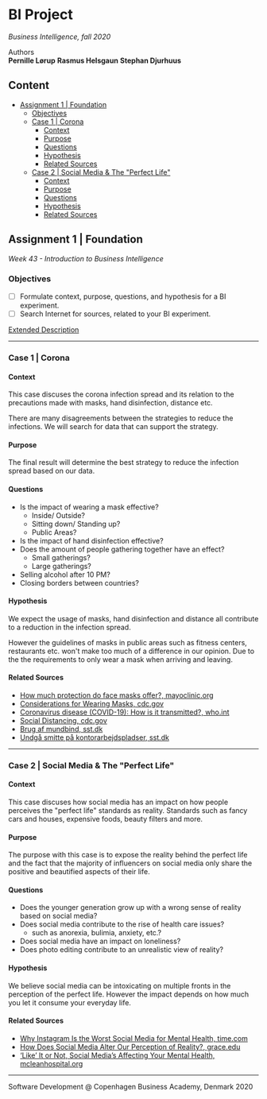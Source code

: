   
  
  
  
  
#  BI Project
  
  
_Business Intelligence, fall 2020_
  
Authors  
**Pernille Lørup**
**Rasmus Helsgaun**
**Stephan Djurhuus**
  
##  Content
  
  
- [Assignment 1 | Foundation](/#assignment-1-foundation )
  - [Objectives](/#objectives )
  - [Case 1 | Corona](/#case-1-corona )
    - [Context](/#context )
    - [Purpose](/#purpose )
    - [Questions](/#questions )
    - [Hypothesis](/#hypothesis )
    - [Related Sources](/#related-sources )
  - [Case 2 | Social Media & The "Perfect Life"](/#case-2-social-media-the-perfect-life )
    - [Context](/#context-1 )
    - [Purpose](/#purpose-1 )
    - [Questions](/#questions-1 )
    - [Hypothesis](/#hypothesis-1 )
    - [Related Sources](/#related-sources-1 )
  
##  Assignment 1 | Foundation
  
  
_Week 43 - Introduction to Business Intelligence_
  
###  Objectives
  
  
-   [ ] Formulate context, purpose, questions, and hypothesis for a BI experiment.
-   [ ] Search Internet for sources, related to your BI experiment.
  
[Extended Description](https://datsoftlyngby.github.io/soft2020fall/resources/d1b9dbf5-Assignment1.pdf )
  
---
  
###  Case 1 | Corona
  
  
####  Context
  
  
This case discuses the corona infection spread and its relation to the precautions made with masks, hand disinfection, distance etc.
  
There are many disagreements between the strategies to reduce the infections. We will search for data that can support the strategy.
  
####  Purpose
  
  
The final result will determine the best strategy to reduce the infection spread based on our data.
  
####  Questions
  
  
-   Is the impact of wearing a mask effective?
    -   Inside/ Outside?
    -   Sitting down/ Standing up?
    -   Public Areas?
-   Is the impact of hand disinfection effective?
-   Does the amount of people gathering together have an effect?
    -   Small gatherings?
    -   Large gatherings?
-   Selling alcohol after 10 PM?
-   Closing borders between countries?
  
####  Hypothesis
  
  
We expect the usage of masks, hand disinfection and distance all contribute to a reduction in the infection spread.
  
However the guidelines of masks in public areas such as fitness centers, restaurants etc. won't make too much of a difference in our opinion. Due to the the requirements to only wear a mask when arriving and leaving.
  
####  Related Sources
  
  
-   [How much protection do face masks offer?, mayoclinic.org](https://www.mayoclinic.org/diseases-conditions/coronavirus/in-depth/coronavirus-mask/art-20485449 )
-   [Considerations for Wearing Masks, cdc.gov](https://www.cdc.gov/coronavirus/2019-ncov/prevent-getting-sick/cloth-face-cover-guidance.html )
-   [Coronavirus disease (COVID-19): How is it transmitted?, who.int](https://www.who.int/emergencies/diseases/novel-coronavirus-2019/question-and-answers-hub/q-a-detail/q-a-how-is-covid-19-transmitted?gclid=Cj0KCQjwit_8BRCoARIsAIx3Rj4IbNIOS5GNSIbXtZrl5dbsuPjud2LR1egJv3YAlcYCwKoCWhRcBp8aAgHLEALw_wcB )
-   [Social Distancing, cdc.gov](https://www.cdc.gov/coronavirus/2019-ncov/prevent-getting-sick/social-distancing.html )
-   [Brug af mundbind, sst.dk](https://www.sst.dk/-/media/Udgivelser/2020/Corona/Mundbind/Gode_raad_Mundbind.ashx?la=da&hash=9E31A6505100B33E3013BA5C5689FB5CC98A8D09 )
-   [Undgå smitte på kontorarbejdspladser, sst.dk](https://www.sst.dk/-/media/Udgivelser/2020/Corona/Informationsmateriale/Nudging/21079_SST_Manual-kontor.ashx?la=da&hash=380F0671AD0CBCE48D8F50CD70B7145AAAFECC9E )
  
---
  
###  Case 2 | Social Media & The "Perfect Life"
  
  
####  Context
  
  
This case discuses how social media has an impact on how people perceives the "perfect life" standards as reality. Standards such as fancy cars and houses, expensive foods, beauty filters and more.
  
####  Purpose
  
  
The purpose with this case is to expose the reality behind the perfect life and the fact that the majority of influencers on social media only share the positive and beautified aspects of their life.
  
####  Questions
  
  
-   Does the younger generation grow up with a wrong sense of reality based on social media?
-   Does social media contribute to the rise of health care issues?
    -   such as anorexia, bulimia, anxiety, etc.?
-   Does social media have an impact on loneliness?
-   Does photo editing contribute to an unrealistic view of reality?
  
####  Hypothesis
  
  
We believe social media can be intoxicating on multiple fronts in the perception of the perfect life. However the impact depends on how much you let it consume your everyday life.
  
####  Related Sources
  
  
-   [Why Instagram Is the Worst Social Media for Mental Health, time.com](https://time.com/4793331/instagram-social-media-mental-health/ )
-   [How Does Social Media Alter Our Perception of Reality?, grace.edu](https://www.grace.edu/social-media-vs-reality/ )
-   [‘Like’ It or Not, Social Media’s Affecting Your Mental Health, mcleanhospital.org](https://www.mcleanhospital.org/news/it-or-not-social-medias-affecting-your-mental-health )
  
  
---
  
Software Development @ Copenhagen Business Academy, Denmark 2020
  